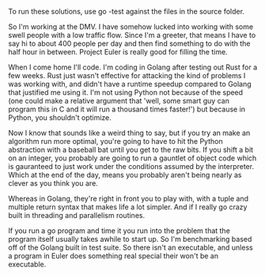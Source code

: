 To run these solutions, use go -test against the files in the source folder.

So I'm working at the DMV. I have somehow lucked into working with some swell people with a low traffic flow. Since I'm a greeter, that means I have to say hi to about 400 people per day and then find something to do with the half hour in between. Project Euler is really good for filling the time.  

When I come home I'll code. I'm coding in Golang after testing out Rust for a few weeks. Rust just wasn't effective for attacking the kind of problems I was working with, and didn't have a runtime speedup compared to Golang that justified me using it. I'm not using Python not because of the speed (one could make a relative argument that 'well, some smart guy can program this in C and it will run a thousand times faster!') but because in Python, you shouldn't optimize.

Now I know that sounds like a weird thing to say, but if you try an make an algorithm run more optimal, you're going to have to hit the Python abstraction with a baseball bat until you get
to the raw bits. If you shift a bit on an integer, you probably are going to run a gauntlet of object code which is gauranteed to just work under the conditions assumed by the interpreter.
Which at the end of the day, means you probably aren't being nearly as clever as you think you are.

 Whereas in Golang, they're right in front you to play with, with a tuple and multiple return
 syntax that makes life a lot simpler. And if I really go crazy built in threading and parallelism routines.
 
 If you run a go program and time it you run into the problem that the program itself usually takes awhile to start up. So I'm benchmarking based off of the Golang built in test suite.
 So there isn't an executable, and unless a program in Euler does something real special their
 won't be an executable.